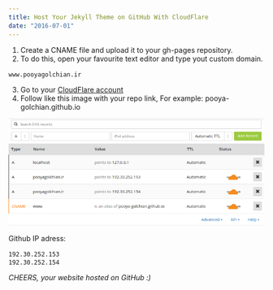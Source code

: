 ```yaml
---
title: Host Your Jekyll Theme on GitHub With CloudFlare
date: "2016-07-01"
---
```


1. Create a CNAME file and upload it to your gh-pages repository.
2. To do this, open your favourite text editor and type yout custom domain.

```
www.pooyagolchian.ir
```

3. Go to your [CloudFlare account](https://www.cloudflare.com/)
4. Follow like this image with your repo link, For example: pooya-golchian.github.io

![Cloudflare](./cloud-flare.png)

Github IP adress:

```
192.30.252.153
192.30.252.154
```

_CHEERS, your website hosted on GitHub :)_
